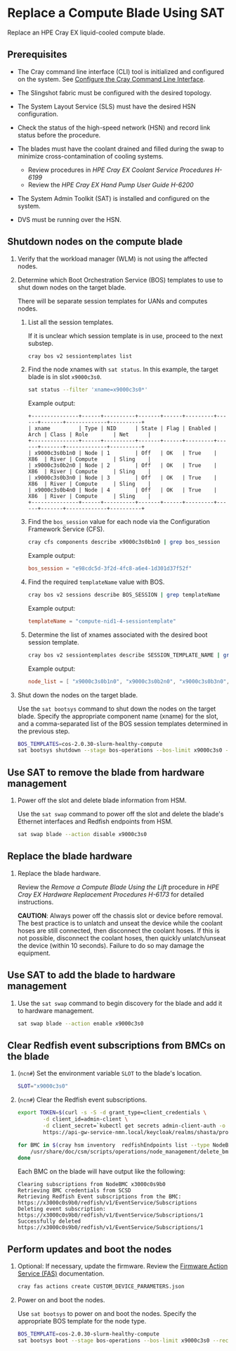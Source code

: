 # Replace a Compute Blade Using SAT

Replace an HPE Cray EX liquid-cooled compute blade.

## Prerequisites

- The Cray command line interface \(CLI\) tool is initialized and configured on the system. See [Configure the Cray Command Line Interface](../configure_cray_cli.md).

- The Slingshot fabric must be configured with the desired topology.

- The System Layout Service (SLS) must have the desired HSN configuration.

- Check the status of the high-speed network (HSN) and record link status before the procedure.

- The blades must have the coolant drained and filled during the swap to minimize cross-contamination of cooling systems.

  - Review procedures in *HPE Cray EX Coolant Service Procedures H-6199*
  - Review the *HPE Cray EX Hand Pump User Guide H-6200*

- The System Admin Toolkit \(SAT\) is installed and configured on the system.

- DVS must be running over the HSN.

## Shutdown nodes on the compute blade

1. Verify that the workload manager (WLM) is not using the affected nodes.

1. Determine which Boot Orchestration Service \(BOS\) templates to use to shut down nodes on the target blade.

   There will be separate session templates for UANs and computes nodes.

   1. List all the session templates.

      If it is unclear which session template is in use, proceed to the next substep.

      ```bash
      cray bos v2 sessiontemplates list
      ```

   1. Find the node xnames with `sat status`. In this example, the target blade is in slot `x9000c3s0`.

      ```bash
      sat status --filter 'xname=x9000c3s0*'
      ```

      Example output:

      ```text
      +---------------+------+----------+-------+------+---------+------+-------+-------------+----------+
      | xname         | Type | NID      | State | Flag | Enabled | Arch | Class | Role        | Net      |
      +---------------+------+----------+-------+------+---------+------+-------+-------------+----------+
      | x9000c3s0b1n0 | Node | 1        | Off   | OK   | True    | X86  | River | Compute     | Sling    |
      | x9000c3s0b2n0 | Node | 2        | Off   | OK   | True    | X86  | River | Compute     | Sling    |
      | x9000c3s0b3n0 | Node | 3        | Off   | OK   | True    | X86  | River | Compute     | Sling    |
      | x9000c3s0b4n0 | Node | 4        | Off   | OK   | True    | X86  | River | Compute     | Sling    |
      +---------------+------+----------+-------+------+---------+------+-------+-------------+----------+
      ```

   1. Find the `bos_session` value for each node via the Configuration Framework Service (CFS).

      ```bash
      cray cfs components describe x9000c3s0b1n0 | grep bos_session
      ```

      Example output:

      ```toml
      bos_session = "e98cdc5d-3f2d-4fc8-a6e4-1d301d37f52f"
      ```

   1. Find the required `templateName` value with BOS.

      ```bash
      cray bos v2 sessions describe BOS_SESSION | grep templateName
      ```

      Example output:

      ```toml
      templateName = "compute-nid1-4-sessiontemplate"
      ```

   1. Determine the list of xnames associated with the desired boot session template.

      ```bash
      cray bos v2 sessiontemplates describe SESSION_TEMPLATE_NAME | grep node_list
      ```

      Example output:

      ```toml
      node_list = [ "x9000c3s0b1n0", "x9000c3s0b2n0", "x9000c3s0b3n0", "x9000c3s0b4n0",]
      ```

1. Shut down the nodes on the target blade.

   Use the `sat bootsys` command to shut down the nodes on the target blade. Specify the appropriate component name (xname)
   for the slot, and a comma-separated list of the BOS session templates determined in the previous step.

   ```bash
   BOS_TEMPLATES=cos-2.0.30-slurm-healthy-compute
   sat bootsys shutdown --stage bos-operations --bos-limit x9000c3s0 --recursive --bos-templates $BOS_TEMPLATES
   ```

## Use SAT to remove the blade from hardware management

1. Power off the slot and delete blade information from HSM.

   Use the `sat swap` command to power off the slot and delete the blade's Ethernet interfaces and Redfish endpoints from HSM.

   ```bash
   sat swap blade --action disable x9000c3s0
   ```

## Replace the blade hardware

1. Replace the blade hardware.

   Review the *Remove a Compute Blade Using the Lift* procedure in *HPE Cray EX Hardware Replacement Procedures H-6173* for detailed instructions.

   **CAUTION**: Always power off the chassis slot or device before removal. The best practice is to unlatch
   and unseat the device while the coolant hoses are still connected, then disconnect the coolant hoses.
   If this is not possible, disconnect the coolant hoses, then quickly unlatch/unseat the device (within 10
   seconds). Failure to do so may damage the equipment.

## Use SAT to add the blade to hardware management

1. Use the `sat swap` command to begin discovery for the blade and add it to hardware management.

   ```bash
   sat swap blade --action enable x9000c3s0
   ```

## Clear Redfish event subscriptions from BMCs on the blade

1. (`ncn#`) Set the environment variable `SLOT` to the blade's location.

    ```bash
    SLOT="x9000c3s0"
    ```

1. (`ncn#`) Clear the Redfish event subscriptions.

   ```bash
   export TOKEN=$(curl -s -S -d grant_type=client_credentials \
           -d client_id=admin-client \
           -d client_secret=`kubectl get secrets admin-client-auth -o jsonpath='{.data.client-secret}' | base64 -d` \
           https://api-gw-service-nmn.local/keycloak/realms/shasta/protocol/openid-connect/token | jq -r '.access_token')

   for BMC in $(cray hsm inventory  redfishEndpoints list --type NodeBMC --format json | jq .RedfishEndpoints[].ID -r | grep ${SLOT}); do
       /usr/share/doc/csm/scripts/operations/node_management/delete_bmc_subscriptions.py $BMC
   done
   ```

   Each BMC on the blade will have output like the following:

   ```text
   Clearing subscriptions from NodeBMC x3000c0s9b0
   Retrieving BMC credentials from SCSD
   Retrieving Redfish Event subscriptions from the BMC: https://x3000c0s9b0/redfish/v1/EventService/Subscriptions
   Deleting event subscription: https://x3000c0s9b0/redfish/v1/EventService/Subscriptions/1
   Successfully deleted https://x3000c0s9b0/redfish/v1/EventService/Subscriptions/1
   ```

## Perform updates and boot the nodes

1. Optional: If necessary, update the firmware. Review the [Firmware Action Service (FAS)](../firmware/FAS_Admin_Procedures.md) documentation.

   ```bash
   cray fas actions create CUSTOM_DEVICE_PARAMETERS.json
   ```

1. Power on and boot the nodes.

   Use `sat bootsys` to power on and boot the nodes. Specify the appropriate BOS template for the node type.

    ```bash
    BOS_TEMPLATE=cos-2.0.30-slurm-healthy-compute
    sat bootsys boot --stage bos-operations --bos-limit x9000c3s0 --recursive --bos-templates $BOS_TEMPLATE
    ```
